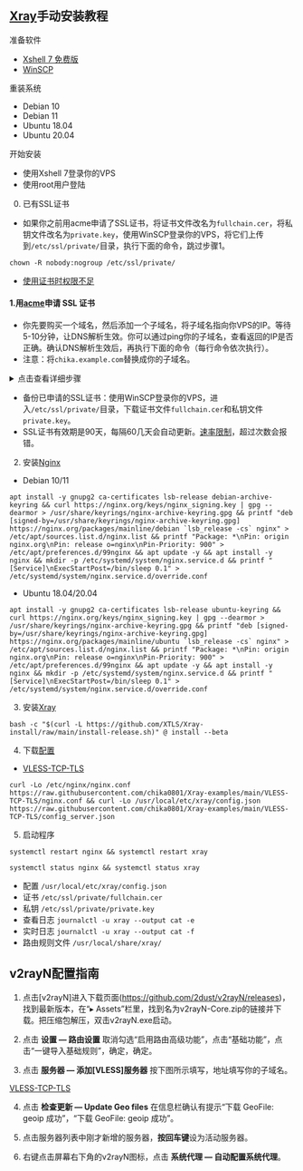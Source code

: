 ## [Xray](https://xtls.github.io/Xray-docs-next/)手动安装教程

准备软件

- [Xshell 7 免费版](https://www.xshell.com/zh/free-for-home-school)
- [WinSCP](https://winscp.net/eng/docs/lang:chs)

重装系统

- Debian 10
- Debian 11
- Ubuntu 18.04
- Ubuntu 20.04

开始安装

- 使用Xshell 7登录你的VPS
- 使用root用户登陆

0. 已有SSL证书

- 如果你之前用acme申请了SSL证书，将证书文件改名为`fullchain.cer`，将私钥文件改名为`private.key`，使用WinSCP登录你的VPS，将它们上传到`/etc/ssl/private/`目录，执行下面的命令，跳过步骤1。

```
chown -R nobody:nogroup /etc/ssl/private/
```

- [使用证书时权限不足](https://github.com/v2fly/fhs-install-v2ray/wiki/Insufficient-permissions-when-using-certificates-zh-Hans-CN)

#### 1.用[acme](https://github.com/acmesh-official/acme.sh)申请 SSL 证书

- 你先要购买一个域名，然后添加一个子域名，将子域名指向你VPS的IP。等待5-10分钟，让DNS解析生效。你可以通过ping你的子域名，查看返回的IP是否正确。确认DNS解析生效后，再执行下面的命令（每行命令依次执行）。
- 注意：将`chika.example.com`替换成你的子域名。

<details><summary>点击查看详细步骤</summary> 

```
apt install -y socat
```

```
curl https://get.acme.sh | sh
```

```
alias acme.sh=~/.acme.sh/acme.sh
```

```
acme.sh --upgrade --auto-upgrade
```

```
acme.sh --set-default-ca --server letsencrypt
```

```
acme.sh --issue -d chika.example.com --standalone --keylength ec-256
```

```
acme.sh --install-cert -d chika.example.com --ecc \
```

```
--fullchain-file /etc/ssl/private/fullchain.cer \
```

```
--key-file /etc/ssl/private/private.key
```

```
chown -R nobody:nogroup /etc/ssl/private/
```

</details>

- 备份已申请的SSL证书：使用WinSCP登录你的VPS，进入`/etc/ssl/private/`目录，下载证书文件`fullchain.cer`和私钥文件`private.key`。
- SSL证书有效期是90天，每隔60几天会自动更新。[速率限制](https://letsencrypt.org/zh-cn/docs/rate-limits/)，超过次数会报错。

2. 安装[Nginx](http://nginx.org/en/linux_packages.html)

- Debian 10/11

```
apt install -y gnupg2 ca-certificates lsb-release debian-archive-keyring && curl https://nginx.org/keys/nginx_signing.key | gpg --dearmor > /usr/share/keyrings/nginx-archive-keyring.gpg && printf "deb [signed-by=/usr/share/keyrings/nginx-archive-keyring.gpg] https://nginx.org/packages/mainline/debian `lsb_release -cs` nginx" > /etc/apt/sources.list.d/nginx.list && printf "Package: *\nPin: origin nginx.org\nPin: release o=nginx\nPin-Priority: 900" > /etc/apt/preferences.d/99nginx && apt update -y && apt install -y nginx && mkdir -p /etc/systemd/system/nginx.service.d && printf "[Service]\nExecStartPost=/bin/sleep 0.1" > /etc/systemd/system/nginx.service.d/override.conf

```

- Ubuntu 18.04/20.04

```
apt install -y gnupg2 ca-certificates lsb-release ubuntu-keyring && curl https://nginx.org/keys/nginx_signing.key | gpg --dearmor > /usr/share/keyrings/nginx-archive-keyring.gpg && printf "deb [signed-by=/usr/share/keyrings/nginx-archive-keyring.gpg] https://nginx.org/packages/mainline/ubuntu `lsb_release -cs` nginx" > /etc/apt/sources.list.d/nginx.list && printf "Package: *\nPin: origin nginx.org\nPin: release o=nginx\nPin-Priority: 900" > /etc/apt/preferences.d/99nginx && apt update -y && apt install -y nginx && mkdir -p /etc/systemd/system/nginx.service.d && printf "[Service]\nExecStartPost=/bin/sleep 0.1" > /etc/systemd/system/nginx.service.d/override.conf
```

3. 安装[Xray](https://github.com/XTLS/Xray-core/releases)

```
bash -c "$(curl -L https://github.com/XTLS/Xray-install/raw/main/install-release.sh)" @ install --beta
```

4. 下载[配置](https://github.com/chika0801/Xray-examples)

- [VLESS-TCP-TLS](https://github.com/chika0801/Xray-examples/tree/main/VLESS-TCP-TLS)

```
curl -Lo /etc/nginx/nginx.conf https://raw.githubusercontent.com/chika0801/Xray-examples/main/VLESS-TCP-TLS/nginx.conf && curl -Lo /usr/local/etc/xray/config.json https://raw.githubusercontent.com/chika0801/Xray-examples/main/VLESS-TCP-TLS/config_server.json
```

5. 启动程序

```
systemctl restart nginx && systemctl restart xray
```

```
systemctl status nginx && systemctl status xray
```

- 配置 `/usr/local/etc/xray/config.json`
- 证书 `/etc/ssl/private/fullchain.cer`
- 私钥 `/etc/ssl/private/private.key`
- 查看日志 `journalctl -u xray --output cat -e`
- 实时日志 `journalctl -u xray --output cat -f`
- 路由规则文件 `/usr/local/share/xray/`

## v2rayN配置指南

1. 点击[v2rayN]进入下载页面(https://github.com/2dust/v2rayN/releases)，找到最新版本，在“▸ Assets”栏里，找到名为v2rayN-Core.zip的链接并下载。把压缩包解压，双击v2rayN.exe启动。

2. 点击 **设置 — 路由设置** 取消勾选“启用路由高级功能”，点击“基础功能”，点击“一键导入基础规则”，确定，确定。

3. 点击 **服务器 — 添加[VLESS]服务器** 按下图所示填写，地址填写你的子域名。

[VLESS-TCP-TLS](https://github.com/chika0801/Xray-examples/tree/main/VLESS-TCP-TLS#readme)

4. 点击 **检查更新 — Update Geo files** 在信息栏确认有提示“下载 GeoFile: geoip 成功”，“下载 GeoFile: geoip 成功”。

5. 点击服务器列表中刚才新增的服务器，**按回车键**设为活动服务器。

6. 右键点击屏幕右下角的v2rayN图标，点击 **系统代理 — 自动配置系统代理**。

